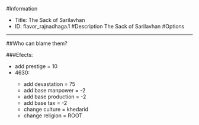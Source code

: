 #Information
 - Title: The Sack of Sarilavhan
 - ID: flavor_rajnadhaga.1
#Description
The Sack of Sarilavhan
#Options

___
##Who can blame them?

###Efects:<ul><li>add prestige = 10</li><li>4630:</li><ul><li>add devastation = 75</li><li>add base manpower = -2</li><li>add base production = -2</li><li>add base tax = -2</li><li>change culture = khedarid</li><li>change religion = ROOT</li></ul></ul>

